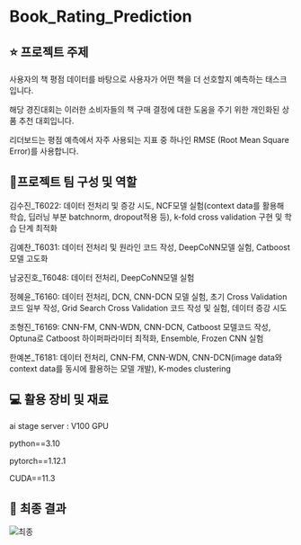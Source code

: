 # Book_Rating_Prediction
## ⭐️ 프로젝트 주제
사용자의 책 평점 데이터를 바탕으로 사용자가 어떤 책을 더 선호할지 예측하는 태스크입니다.

해당 경진대회는 이러한 소비자들의 책 구매 결정에 대한 도움을 주기 위한 개인화된 상품 추천 대회입니다.

리더보드는 평점 예측에서 자주 사용되는 지표 중 하나인 RMSE (Root Mean Square Error)를 사용합니다.

## 🤝프로젝트 팀 구성 및 역할

김수진_T6022: 데이터 전처리 및 증강 시도, NCF모델 실험(context data를 활용해 학습, 딥러닝 부분 batchnorm, dropout적용 등), k-fold cross validation 구현 및 학습 단계 최적화 

김예찬_T6031: 데이터 전처리 및 원라인 코드 작성, DeepCoNN모델 실험, Catboost 모델 고도화 

남궁진호_T6048: 데이터 전처리, DeepCoNN모델 실험

정혜윤_T6160: 데이터 전처리, DCN, CNN-DCN 모델 실험, 초기 Cross Validation 코드 일부 작성, Grid Search Cross Validation 코드 작성 및 실험, 데이터 증강 시도

조형진_T6169: CNN-FM, CNN-WDN, CNN-DCN, Catboost 모델코드 작성, Optuna로 Catboost 하이퍼파라미터 최적화, Ensemble, Frozen CNN 실험

한예본_T6181: 데이터 전처리, CNN-FM, CNN-WDN, CNN-DCN(image data와 context data를 동시에 활용하는 모델 개발), K-modes clustering


## 💻 활용 장비 및 재료

ai stage server : V100 GPU

python==3.10

pytorch==1.12.1 

CUDA==11.3

## 🥇 최종 결과
![최종](https://github.com/boostcampaitech6/level1-bookratingprediction-recsys-01/assets/153365755/eefbf16e-8cdb-4c06-a1f7-bed51f624dc1)
